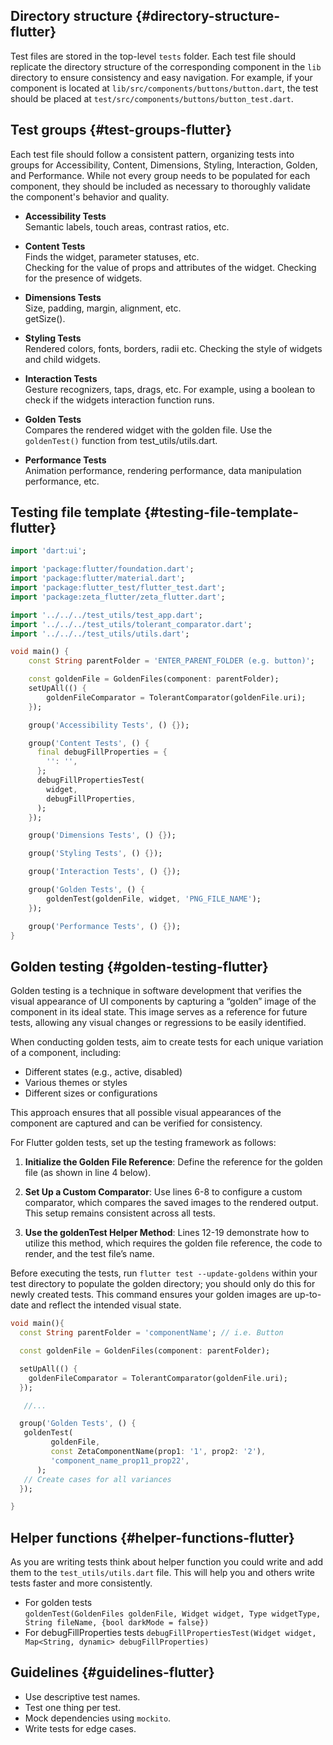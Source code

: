 ## Directory structure {#directory-structure-flutter}

Test files are stored in the top-level `tests` folder. Each test file should replicate the directory structure of the corresponding component in the `lib` directory to ensure consistency and easy navigation.
For example, if your component is located at `lib/src/components/buttons/button.dart`, the test should be placed at `test/src/components/buttons/button_test.dart`.

## Test groups {#test-groups-flutter}

Each test file should follow a consistent pattern, organizing tests into groups for Accessibility, Content, Dimensions, Styling, Interaction, Golden, and Performance.
While not every group needs to be populated for each component, they should be included as necessary to thoroughly validate the component's behavior and quality.

- **Accessibility Tests**  
  Semantic labels, touch areas, contrast ratios, etc.

- **Content Tests**  
  Finds the widget, parameter statuses, etc.  
  Checking for the value of props and attributes of the widget. Checking for the presence of widgets.

- **Dimensions Tests**  
  Size, padding, margin, alignment, etc.  
  getSize().

- **Styling Tests**  
  Rendered colors, fonts, borders, radii etc.
  Checking the style of widgets and child widgets.

- **Interaction Tests**  
  Gesture recognizers, taps, drags, etc.
  For example, using a boolean to check if the widgets interaction function runs.

- **Golden Tests**  
  Compares the rendered widget with the golden file. Use the `goldenTest()` function from test_utils/utils.dart.

- **Performance Tests**  
  Animation performance, rendering performance, data manipulation performance, etc.

## Testing file template {#testing-file-template-flutter}

```dart title="Groups should exist for Accessibility, Content, Dimensions, Styling, Interaction, Golden, and Performance."
import 'dart:ui';

import 'package:flutter/foundation.dart';
import 'package:flutter/material.dart';
import 'package:flutter_test/flutter_test.dart';
import 'package:zeta_flutter/zeta_flutter.dart';

import '../../../test_utils/test_app.dart';
import '../../../test_utils/tolerant_comparator.dart';
import '../../../test_utils/utils.dart';

void main() {
    const String parentFolder = 'ENTER_PARENT_FOLDER (e.g. button)';

    const goldenFile = GoldenFiles(component: parentFolder);
    setUpAll(() {
        goldenFileComparator = TolerantComparator(goldenFile.uri);
    });

    group('Accessibility Tests', () {});

    group('Content Tests', () {
      final debugFillProperties = {
        '': '',
      };
      debugFillPropertiesTest(
        widget,
        debugFillProperties,
      );
    });

    group('Dimensions Tests', () {});

    group('Styling Tests', () {});

    group('Interaction Tests', () {});

    group('Golden Tests', () {
        goldenTest(goldenFile, widget, 'PNG_FILE_NAME');
    });

    group('Performance Tests', () {});
}
```

## Golden testing {#golden-testing-flutter}

Golden testing is a technique in software development that verifies the visual appearance of UI components by capturing a “golden” image of the component in its ideal state. This image serves as a reference for future tests, allowing any visual changes or regressions to be easily identified.

When conducting golden tests, aim to create tests for each unique variation of a component, including:

- Different states (e.g., active, disabled)
- Various themes or styles
- Different sizes or configurations

This approach ensures that all possible visual appearances of the component are captured and can be verified for consistency.

For Flutter golden tests, set up the testing framework as follows:

1. **Initialize the Golden File Reference**: Define the reference for the golden file (as shown in line 4 below).

2. **Set Up a Custom Comparator**: Use lines 6-8 to configure a custom comparator, which compares the saved images to the rendered output. This setup remains consistent across all tests.

3. **Use the goldenTest Helper Method**: Lines 12-19 demonstrate how to utilize this method, which requires the golden file reference, the code to render, and the test file’s name.

Before executing the tests, run `flutter test --update-goldens` within your test directory to populate the golden directory; you should only do this for newly created tests. This command ensures your golden images are up-to-date and reflect the intended visual state.

```dart showLineNumbers title="Set up code required for golden testing"
void main(){
  const String parentFolder = 'componentName'; // i.e. Button

  const goldenFile = GoldenFiles(component: parentFolder);

  setUpAll(() {
    goldenFileComparator = TolerantComparator(goldenFile.uri);
  });

   //...

  group('Golden Tests', () {
   goldenTest(
         goldenFile,
         const ZetaComponentName(prop1: '1', prop2: '2'),
         'component_name_prop11_prop22',
      );
   // Create cases for all variances
  });

}
```

## Helper functions {#helper-functions-flutter}

As you are writing tests think about helper function you could write and add them to the `test_utils/utils.dart` file. This will help you and others write tests faster and more consistently.

- For golden tests  
  `goldenTest(GoldenFiles goldenFile, Widget widget, Type widgetType, String fileName, {bool darkMode = false})`
- For debugFillProperties tests
  `debugFillPropertiesTest(Widget widget, Map<String, dynamic> debugFillProperties)`

## Guidelines {#guidelines-flutter}

- Use descriptive test names.
- Test one thing per test.
- Mock dependencies using `mockito`.
- Write tests for edge cases.
